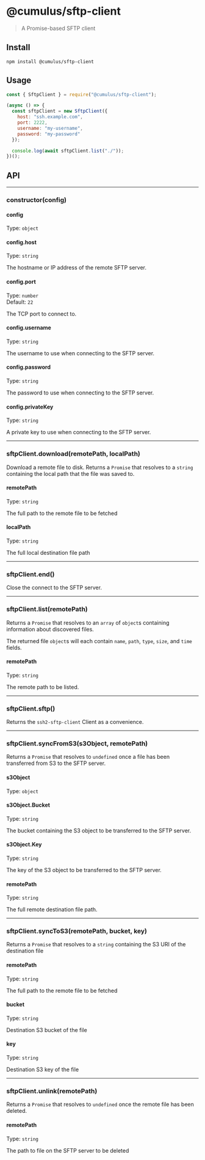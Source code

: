 # @cumulus/sftp-client

> A Promise-based SFTP client

## Install

```shell
npm install @cumulus/sftp-client
```

## Usage

```js
const { SftpClient } = require("@cumulus/sftp-client");

(async () => {
  const sftpClient = new SftpClient({
    host: "ssh.example.com",
    port: 2222,
    username: "my-username",
    password: "my-password"
  });

  console.log(await sftpClient.list("./"));
})();
```

## API

---

### constructor(config)

#### config

Type: `object`

#### config.host

Type: `string`

The hostname or IP address of the remote SFTP server.

#### config.port

Type: `number`<br>
Default: `22`

The TCP port to connect to.

#### config.username

Type: `string`

The username to use when connecting to the SFTP server.

#### config.password

Type: `string`

The password to use when connecting to the SFTP server.

#### config.privateKey

Type: `string`

A private key to use when connecting to the SFTP server.

---

### sftpClient.download(remotePath, localPath)

Download a remote file to disk. Returns a `Promise` that resolves to a `string`
containing the local path that the file was saved to.

#### remotePath

Type: `string`

The full path to the remote file to be fetched

#### localPath

Type: `string`

The full local destination file path

---

### sftpClient.end()

Close the connect to the SFTP server.

---

### sftpClient.list(remotePath)

Returns a `Promise` that resolves to an `array` of `object`s containing information about discovered files.

The returned file `object`s will each contain `name`, `path`, `type`, `size`, and `time` fields.

#### remotePath

Type: `string`

The remote path to be listed.

---
### sftpClient.sftp()

Returns the `ssh2-sftp-client` Client as a convenience.

---

### sftpClient.syncFromS3(s3Object, remotePath)

Returns a `Promise` that resolves to `undefined` once a file has been transferred from S3 to the SFTP server.

#### s3Object

Type: `object`

#### s3Object.Bucket

Type: `string`

The bucket containing the S3 object to be transferred to the SFTP server.

#### s3Object.Key

Type: `string`

The key of the S3 object to be transferred to the SFTP server.

#### remotePath

Type: `string`

The full remote destination file path.

---

### sftpClient.syncToS3(remotePath, bucket, key)

Returns a `Promise` that resolves to a `string` containing the S3 URI of the destination file

#### remotePath

Type: `string`

The full path to the remote file to be fetched

#### bucket

Type: `string`

Destination S3 bucket of the file

#### key

Type: `string`

Destination S3 key of the file

---

### sftpClient.unlink(remotePath)

Returns a `Promise` that resolves to `undefined` once the remote file has been deleted.

#### remotePath

Type: `string`

The path to file on the SFTP server to be deleted
